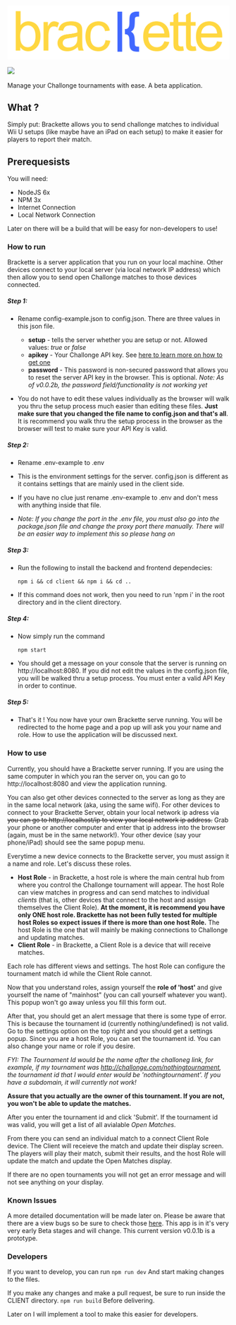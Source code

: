 
<p align="center"><img src="/img/BracketteText_color.png"></p>

<img src = "/img/sample.gif" />

Manage your Challonge tournaments with ease. A beta application.

## What ? 

Simply put: Brackette allows you to send challonge matches to individual Wii U setups (like maybe have an iPad on each setup) to make it easier for players to report their match.

## Prerequesists

You will need:
* NodeJS 6x
* NPM 3x
* Internet Connection
* Local Network Connection

Later on there will be a build that will be easy for non-developers to use!

### How to run
Brackette is a server application that you run on your local machine. Other devices connect to your local server (via local network IP address) which then allow you to send open Challonge matches to those devices connected. 

##### Step 1:
* Rename config-example.json to config.json. There are three values in this json file. 
    * **setup** - tells the server whether you are setup or not. Allowed values: *true* or *false*
    * **apikey** - Your Challonge API key. See [here to learn more on how to get one](https://api.challonge.com/v1)
    * **password** - This password is non-secured password that allows you to reset the server API key in the browser. This is optional. *Note: As of v0.0.2b, the password field/functionality is not working yet*

* You do not have to edit these values individually as the browser will walk you thru the setup process much easier than editing these files. **Just make sure that you changed the file name to config.json and that's all**. It is recommend you walk thru the setup process in the browser as the browser will test to make sure your API Key is valid.

##### Step 2:

* Rename .env-example to .env
* This is the environment settings for the server. config.json is different as it contains settings that are mainly used in the client side. 
* If you have no clue just rename .env-example to .env and don't mess with anything inside that file.

* *Note: If you change the port in the .env file, you must also go into the package.json file and change the proxy port there manually. There will be an easier way to implement this so please hang on*

##### Step 3:
* Run the following to install the backend and frontend dependecies:
    ```
    npm i && cd client && npm i && cd ..
    ```
* If this command does not work, then you need to run 'npm i' in the root directory and in the client directory.

##### Step 4:
* Now simply run the command  
    ```
    npm start
    ```

* You should get a message on your console that the server is running on http://localhost:8080. If you did not edit the values in the config.json file, you will be walked thru a setup process. You must enter a valid API Key in order to continue.
    
##### Step 5: 
* That's it ! You now have your own Brackette serve running. You will be redirected to the home page and a pop up will ask you your name and role. How to use the application will be discussed next.

### How to use

Currently, you should have a Brackette server running.  If you are using the same computer in which you ran the server on, you can go to http://localhost:8080 and view the application running.

You can also get other devices connected to the server as long as they are in the same local network (aka, using the same wifi). For other devices to connect to your Brackette Server, obtain your local network ip adress via ~~you can go to http://localhost/ip to view your local network ip address.~~ Grab your phone or another computer and enter that ip address into the browser (again, must be in the same network!). Your other device (say your phone/iPad) should see the same popup menu. 

Everytime a new device connects to the Brackette server, you must assign it a name and role. Let's discuss these roles.

* **Host Role** - in Brackette, a host role is where the main central hub from where you control the Challonge tournament will appear. The host Role can view matches in progress and can send matches to individual *clients* (that is, other devices that connect to the host and assign themselves the Client Role). **At the moment, it is recommend you have only ONE host role. Brackette has not been fully tested for multiple host Roles so expect issues if there is more than one host Role.** The host Role is the one that will mainly be making connections to Challonge and updating matches.
* **Client Role** - in Brackette, a Client Role is a device that will receive matches. 

Each role has different views and settings. The host Role can configure the tournament match id while the Client Role cannot.

Now that you understand roles, assign yourself the **role of 'host'** and give yourself the name of "mainhost" (you can call yourself whatever you want). This popup won't go away unless you fill this form out. 

After that, you should get an alert message that there is some type of error. This is because the tournament id (currently nothing/undefined) is not valid. Go to the settings option on the top right and you should get a settings popup. Since you are a host Role, you can set the tournament id. You can also change your name or role if you desire. 

*FYI: The Tournament Id would be the name after the challoneg link, for example, if my tournament was http://challonge.com/nothingtournament, the tournament id that I would enter would be 'nothingtournament'. If you have a subdomain, it will currently not work!*

**Assure that you actually are the owner of this tournament. If you are not, you won't be able to update the matches.**

After you enter the tournament id and click 'Submit'. If the tournament id was valid, you will get a list of all avialable *Open Matches*. 

From there you can send an individual match to a connect Client Role device. The Client will receieve the match and update their display screen. The players will play their match, submit their results, and the host Role will update the match and update the Open Matches display. 

If there are no open tournaments you will not get an error message and will not see anything on your display.

### Known Issues
A more detailed documentation will be made later on. Please be aware that there are a view bugs so be sure to check those [here](https://github.com/HappyZombies/brackette/labels/bug). This app is in it's very very early Beta stages and will change. This current version v0.0.1b is a prototype.

### Developers

If you want to develop, you can run
    ```
    npm run dev
    ```
And start making changes to the files.

If you make any changes and make a pull request, be sure to run inside the CLIENT directory.
    ```
    npm run build
    ```
Before delivering.

Later on I will implement a tool to make this easier for developers.
